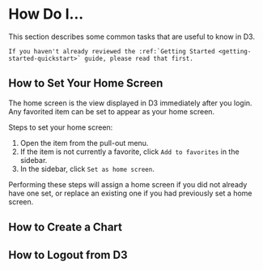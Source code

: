 # How Do I...

This section describes some common tasks that are useful to know in D3.

```eval_rst
If you haven't already reviewed the :ref:`Getting Started <getting-started-quickstart>` guide, please read that first.
```

## How to Set Your Home Screen

The home screen is the view displayed in D3 immediately after you login. Any favorited item can be set to appear as your home screen.

Steps to set your home screen:
1. Open the item from the pull-out menu.
2. If the item is not currently a favorite, click `Add to favorites` in the sidebar.
3. In the sidebar, click `Set as home screen`.

Performing these steps will assign a home screen if you did not already have one set, or replace an existing one if you had previously set a home screen.

## How to Create a Chart


## How to Logout from D3
